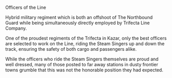 Officers of the Line

Hybrid military regiment which is both an offshoot of The Northbound Guard while being simultaneously directly employed by Trifecta Line Company.

One of the proudest regiments of the Trifecta in Kazar, only the best officers are selected to work on the Line, riding the Steam Singers up and down the track, ensuring the safety of both cargo and passengers alike.

While the officers who ride the Steam Singers themselves are proud and well dressed, many of those posted to far away stations in dusty frontier towns grumble that this was not the honorable position they had expected.